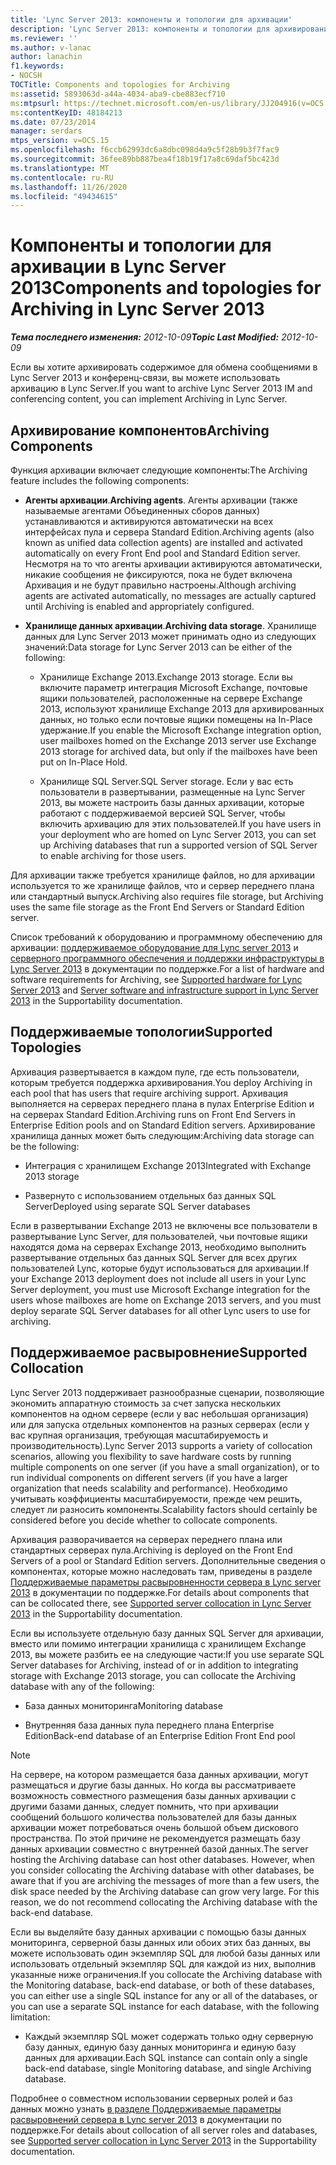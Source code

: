 ```yaml
---
title: 'Lync Server 2013: компоненты и топологии для архивации'
description: 'Lync Server 2013: компоненты и топологии для архивирования.'
ms.reviewer: ''
ms.author: v-lanac
author: lanachin
f1.keywords:
- NOCSH
TOCTitle: Components and topologies for Archiving
ms:assetid: 5893063d-a44a-4034-aba9-cbe883ecf710
ms:mtpsurl: https://technet.microsoft.com/en-us/library/JJ204916(v=OCS.15)
ms:contentKeyID: 48184213
ms.date: 07/23/2014
manager: serdars
mtps_version: v=OCS.15
ms.openlocfilehash: f6ccb62993dc6a8dbc098d4a9c5f28b9b3f7fac9
ms.sourcegitcommit: 36fee89bb887bea4f18b19f17a8c69daf5bc423d
ms.translationtype: MT
ms.contentlocale: ru-RU
ms.lasthandoff: 11/26/2020
ms.locfileid: "49434615"
---
```

# <a name="components-and-topologies-for-archiving-in-lync-server-2013"></a><span data-ttu-id="0013a-103">Компоненты и топологии для архивации в Lync Server 2013</span><span class="sxs-lookup"><span data-stu-id="0013a-103">Components and topologies for Archiving in Lync Server 2013</span></span>

<div data-xmlns="http://www.w3.org/1999/xhtml">

<div class="topic" data-xmlns="http://www.w3.org/1999/xhtml" data-msxsl="urn:schemas-microsoft-com:xslt" data-cs="https://msdn.microsoft.com/">

<div data-asp="https://msdn2.microsoft.com/asp">



</div>

<div id="mainSection">

<div id="mainBody"><span data-ttu-id="0013a-104">

<span> </span></span><span class="sxs-lookup"><span data-stu-id="0013a-104">

<span> </span></span></span>

<span data-ttu-id="0013a-105">_**Тема последнего изменения:** 2012-10-09_</span><span class="sxs-lookup"><span data-stu-id="0013a-105">_**Topic Last Modified:** 2012-10-09_</span></span>

<span data-ttu-id="0013a-106">Если вы хотите архивировать содержимое для обмена сообщениями в Lync Server 2013 и конференц-связи, вы можете использовать архивацию в Lync Server.</span><span class="sxs-lookup"><span data-stu-id="0013a-106">If you want to archive Lync Server 2013 IM and conferencing content, you can implement Archiving in Lync Server.</span></span>

<div>

## <a name="archiving-components"></a><span data-ttu-id="0013a-107">Архивирование компонентов</span><span class="sxs-lookup"><span data-stu-id="0013a-107">Archiving Components</span></span>

<span data-ttu-id="0013a-108">Функция архивации включает следующие компоненты:</span><span class="sxs-lookup"><span data-stu-id="0013a-108">The Archiving feature includes the following components:</span></span>

  - <span data-ttu-id="0013a-109">**Агенты архивации**.</span><span class="sxs-lookup"><span data-stu-id="0013a-109">**Archiving agents**.</span></span> <span data-ttu-id="0013a-110">Агенты архивации (также называемые агентами Объединенных сборов данных) устанавливаются и активируются автоматически на всех интерфейсах пула и сервера Standard Edition.</span><span class="sxs-lookup"><span data-stu-id="0013a-110">Archiving agents (also known as unified data collection agents) are installed and activated automatically on every Front End pool and Standard Edition server.</span></span> <span data-ttu-id="0013a-111">Несмотря на то что агенты архивации активируются автоматически, никакие сообщения не фиксируются, пока не будет включена Архивация и не будут правильно настроены.</span><span class="sxs-lookup"><span data-stu-id="0013a-111">Although archiving agents are activated automatically, no messages are actually captured until Archiving is enabled and appropriately configured.</span></span>

  - <span data-ttu-id="0013a-112">**Хранилище данных архивации**.</span><span class="sxs-lookup"><span data-stu-id="0013a-112">**Archiving data storage**.</span></span> <span data-ttu-id="0013a-113">Хранилище данных для Lync Server 2013 может принимать одно из следующих значений:</span><span class="sxs-lookup"><span data-stu-id="0013a-113">Data storage for Lync Server 2013 can be either of the following:</span></span>
    
      - <span data-ttu-id="0013a-114">Хранилище Exchange 2013.</span><span class="sxs-lookup"><span data-stu-id="0013a-114">Exchange 2013 storage.</span></span> <span data-ttu-id="0013a-115">Если вы включите параметр интеграция Microsoft Exchange, почтовые ящики пользователей, расположенные на сервере Exchange 2013, используют хранилище Exchange 2013 для архивированных данных, но только если почтовые ящики помещены на In-Place удержание.</span><span class="sxs-lookup"><span data-stu-id="0013a-115">If you enable the Microsoft Exchange integration option, user mailboxes homed on the Exchange 2013 server use Exchange 2013 storage for archived data, but only if the mailboxes have been put on In-Place Hold.</span></span>
    
      - <span data-ttu-id="0013a-116">Хранилище SQL Server.</span><span class="sxs-lookup"><span data-stu-id="0013a-116">SQL Server storage.</span></span> <span data-ttu-id="0013a-117">Если у вас есть пользователи в развертывании, размещенные на Lync Server 2013, вы можете настроить базы данных архивации, которые работают с поддерживаемой версией SQL Server, чтобы включить архивацию для этих пользователей.</span><span class="sxs-lookup"><span data-stu-id="0013a-117">If you have users in your deployment who are homed on Lync Server 2013, you can set up Archiving databases that run a supported version of SQL Server to enable archiving for those users.</span></span>

<span data-ttu-id="0013a-118">Для архивации также требуется хранилище файлов, но для архивации используется то же хранилище файлов, что и сервер переднего плана или стандартный выпуск.</span><span class="sxs-lookup"><span data-stu-id="0013a-118">Archiving also requires file storage, but Archiving uses the same file storage as the Front End Servers or Standard Edition server.</span></span>

<span data-ttu-id="0013a-119">Список требований к оборудованию и программному обеспечению для архивации: [поддерживаемое оборудование для Lync server 2013](lync-server-2013-supported-hardware.md) и [серверного программного обеспечения и поддержки инфраструктуры в Lync Server 2013](lync-server-2013-server-software-and-infrastructure-support.md) в документации по поддержке.</span><span class="sxs-lookup"><span data-stu-id="0013a-119">For a list of hardware and software requirements for Archiving, see [Supported hardware for Lync Server 2013](lync-server-2013-supported-hardware.md) and [Server software and infrastructure support in Lync Server 2013](lync-server-2013-server-software-and-infrastructure-support.md) in the Supportability documentation.</span></span>

</div>

<div>

## <a name="supported-topologies"></a><span data-ttu-id="0013a-120">Поддерживаемые топологии</span><span class="sxs-lookup"><span data-stu-id="0013a-120">Supported Topologies</span></span>

<span data-ttu-id="0013a-121">Архивация развертывается в каждом пуле, где есть пользователи, которым требуется поддержка архивирования.</span><span class="sxs-lookup"><span data-stu-id="0013a-121">You deploy Archiving in each pool that has users that require archiving support.</span></span> <span data-ttu-id="0013a-122">Архивация выполняется на серверах переднего плана в пулах Enterprise Edition и на серверах Standard Edition.</span><span class="sxs-lookup"><span data-stu-id="0013a-122">Archiving runs on Front End Servers in Enterprise Edition pools and on Standard Edition servers.</span></span> <span data-ttu-id="0013a-123">Архивирование хранилища данных может быть следующим:</span><span class="sxs-lookup"><span data-stu-id="0013a-123">Archiving data storage can be the following:</span></span>

  - <span data-ttu-id="0013a-124">Интеграция с хранилищем Exchange 2013</span><span class="sxs-lookup"><span data-stu-id="0013a-124">Integrated with Exchange 2013 storage</span></span>

  - <span data-ttu-id="0013a-125">Развернуто с использованием отдельных баз данных SQL Server</span><span class="sxs-lookup"><span data-stu-id="0013a-125">Deployed using separate SQL Server databases</span></span>

<span data-ttu-id="0013a-126">Если в развертывании Exchange 2013 не включены все пользователи в развертывание Lync Server, для пользователей, чьи почтовые ящики находятся дома на серверах Exchange 2013, необходимо выполнить развертывание отдельных баз данных SQL Server для всех других пользователей Lync, которые будут использоваться для архивации.</span><span class="sxs-lookup"><span data-stu-id="0013a-126">If your Exchange 2013 deployment does not include all users in your Lync Server deployment, you must use Microsoft Exchange integration for the users whose mailboxes are home on Exchange 2013 servers, and you must deploy separate SQL Server databases for all other Lync users to use for archiving.</span></span>

</div>

<div>

## <a name="supported-collocation"></a><span data-ttu-id="0013a-127">Поддерживаемое расвыровнение</span><span class="sxs-lookup"><span data-stu-id="0013a-127">Supported Collocation</span></span>

<span data-ttu-id="0013a-128">Lync Server 2013 поддерживает разнообразные сценарии, позволяющие экономить аппаратную стоимость за счет запуска нескольких компонентов на одном сервере (если у вас небольшая организация) или для запуска отдельных компонентов на разных серверах (если у вас крупная организация, требующая масштабируемость и производительность).</span><span class="sxs-lookup"><span data-stu-id="0013a-128">Lync Server 2013 supports a variety of collocation scenarios, allowing you flexibility to save hardware costs by running multiple components on one server (if you have a small organization), or to run individual components on different servers (if you have a larger organization that needs scalability and performance).</span></span> <span data-ttu-id="0013a-129">Необходимо учитывать коэффициенты масштабируемости, прежде чем решить, следует ли разносить компоненты.</span><span class="sxs-lookup"><span data-stu-id="0013a-129">Scalability factors should certainly be considered before you decide whether to collocate components.</span></span>

<span data-ttu-id="0013a-130">Архивация разворачивается на серверах переднего плана или стандартных серверах пула.</span><span class="sxs-lookup"><span data-stu-id="0013a-130">Archiving is deployed on the Front End Servers of a pool or Standard Edition servers.</span></span> <span data-ttu-id="0013a-131">Дополнительные сведения о компонентах, которые можно наследовать там, приведены в разделе [Поддерживаемые параметры расвыровненности сервера в Lync server 2013](lync-server-2013-supported-server-collocation.md) в документации по поддержке.</span><span class="sxs-lookup"><span data-stu-id="0013a-131">For details about components that can be collocated there, see [Supported server collocation in Lync Server 2013](lync-server-2013-supported-server-collocation.md) in the Supportability documentation.</span></span>

<span data-ttu-id="0013a-132">Если вы используете отдельную базу данных SQL Server для архивации, вместо или помимо интеграции хранилища с хранилищем Exchange 2013, вы можете разбить ее на следующие части:</span><span class="sxs-lookup"><span data-stu-id="0013a-132">If you use separate SQL Server databases for Archiving, instead of or in addition to integrating storage with Exchange 2013 storage, you can collocate the Archiving database with any of the following:</span></span>

  - <span data-ttu-id="0013a-133">База данных мониторинга</span><span class="sxs-lookup"><span data-stu-id="0013a-133">Monitoring database</span></span>

  - <span data-ttu-id="0013a-134">Внутренняя база данных пула переднего плана Enterprise Edition</span><span class="sxs-lookup"><span data-stu-id="0013a-134">Back-end database of an Enterprise Edition Front End pool</span></span>

<div>


> [!NOTE]  
> <span data-ttu-id="0013a-p108">На сервере, на котором размещается база данных архивации, могут размещаться и другие базы данных. Но когда вы рассматриваете возможность совместного размещения базы данных архивации с другими базами данных, следует помнить, что при архивации сообщений большого количества пользователей для базы данных архивации может потребоваться очень большой объем дискового пространства. По этой причине не рекомендуется размещать базу данных архивации совместно с внутренней базой данных.</span><span class="sxs-lookup"><span data-stu-id="0013a-p108">The server hosting the Archiving database can host other databases. However, when you consider collocating the Archiving database with other databases, be aware that if you are archiving the messages of more than a few users, the disk space needed by the Archiving database can grow very large. For this reason, we do not recommend collocating the Archiving database with the back-end database.</span></span>



</div>

<span data-ttu-id="0013a-138">Если вы выделяйте базу данных архивации с помощью базы данных мониторинга, серверной базы данных или обоих этих баз данных, вы можете использовать один экземпляр SQL для любой базы данных или использовать отдельный экземпляр SQL для каждой из них, выполнив указанные ниже ограничения.</span><span class="sxs-lookup"><span data-stu-id="0013a-138">If you collocate the Archiving database with the Monitoring database, back-end database, or both of these databases, you can either use a single SQL instance for any or all of the databases, or you can use a separate SQL instance for each database, with the following limitation:</span></span>

  - <span data-ttu-id="0013a-139">Каждый экземпляр SQL может содержать только одну серверную базу данных, единую базу данных мониторинга и единую базу данных для архивации.</span><span class="sxs-lookup"><span data-stu-id="0013a-139">Each SQL instance can contain only a single back-end database, single Monitoring database, and single Archiving database.</span></span>

<span data-ttu-id="0013a-140">Подробнее о совместном использовании серверных ролей и баз данных можно узнать [в разделе Поддерживаемые параметры расвыровнений сервера в Lync server 2013](lync-server-2013-supported-server-collocation.md) в документации по поддержке.</span><span class="sxs-lookup"><span data-stu-id="0013a-140">For details about collocation of all server roles and databases, see [Supported server collocation in Lync Server 2013](lync-server-2013-supported-server-collocation.md) in the Supportability documentation.</span></span>

<span data-ttu-id="0013a-141"></div>

</div>

<span> </span>

</div>

</div>

</span><span class="sxs-lookup"><span data-stu-id="0013a-141"></div>

</div>

<span> </span>

</div>

</div>

</span></span></div>

